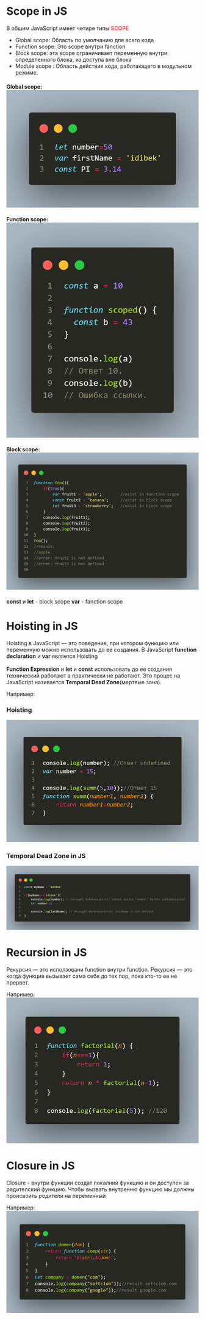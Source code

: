 <h1> Scope in JS</h1>
В обшим JavaScript имеет четире типы <span style="color:red">SCOPE</span>
<ul>
<li>Global scope: Область по умолчанию для всего кода</li>
<li>Function scope: Это scope внутри fanction</li>
<li>Block scope: эта scope ограничивает переменную
внутри определенного блока, из доступа вне блока</li>
<li>Module scope : Область действия кода, работающего в модульном режиме.</li>
</ul>


#### Global scope:![The San Juan Mountains are beautiful!](/img/global.png "San Juan Mountains")<br>
#### Function scope:![The San Juan Mountains are beautiful!](/img/functionscope.png "San Juan Mountains")<br>
#### Block scope:![The San Juan Mountains are beautiful!](/img/block.png "San Juan Mountains")

**const** и **let** - block scope
**var** - fanction scope

# Hoisting in JS
Hoisting в JavaScript — это поведение, при котором функцию или переменную можно использовать до ее создания.
В JavaScript **function declaration** и **var** 
является Hoisting <br><br>
**Function Expression** и **let** и **const** использовать до ее создания технический работают а практически не работают. Это процес на JavaScript називается **Temporal Dead Zone**(мертвые зона).<br>

Например:<br>
### Hoisting
![The San Juan Mountains are beautiful!](/img/1.png "San Juan Mountains")


### Temporal Dead Zone in JS

![The San Juan Mountains are beautiful!](/img/hoisting.png "San Juan Mountains")

# Recursion in JS

Рекурсия — это исползовани function внутри function. Рекурсия — это когда функция вызывает сама себя до тех пор, пока кто-то ее не прервет.<br>

Например: <br>
![The San Juan Mountains are beautiful!](/img/recurs.png "San Juan Mountains")


# Closure in JS

Closure - внутри функции создат локалний функцию  и он доступен за радителский функцию. Чтобы вызвать внутренню функцию мы должны происвоить родители на переменный <br>

Например: 
![The San Juan Mountains are beautiful!](/img/closure.png "San Juan Mountains")
